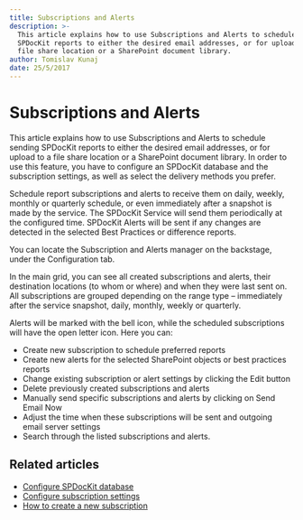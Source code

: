 ```yaml
---
title: Subscriptions and Alerts
description: >-
  This article explains how to use Subscriptions and Alerts to schedule sending
  SPDocKit reports to either the desired email addresses, or for upload to a
  file share location or a SharePoint document library.
author: Tomislav Kunaj
date: 25/5/2017
---
```


# Subscriptions and Alerts

This article explains how to use Subscriptions and Alerts to schedule sending SPDocKit reports to either the desired email addresses, or for upload to a file share location or a SharePoint document library. In order to use this feature, you have to configure an SPDocKit database and the subscription settings, as well as select the delivery methods you prefer.

Schedule report subscriptions and alerts to receive them on daily, weekly, monthly or quarterly schedule, or even immediately after a snapshot is made by the service. The SPDocKit Service will send them periodically at the configured time. SPDocKit Alerts will be sent if any changes are detected in the selected Best Practices or difference reports.

You can locate the Subscription and Alerts manager on the backstage, under the Configuration tab.

In the main grid, you can see all created subscriptions and alerts, their destination locations \(to whom or where\) and when they were last sent on. All subscriptions are grouped depending on the range type – immediately after the service snapshot, daily, monthly, weekly or quarterly.

Alerts will be marked with the bell icon, while the scheduled subscriptions will have the open letter icon. Here you can:

* Create new subscription to schedule preferred reports
* Create new alerts for the selected SharePoint objects or best practices reports
* Change existing subscription or alert settings by clicking the Edit button
* Delete previously created subscriptions and alerts
* Manually send specific subscriptions and alerts by clicking on Send Email Now
* Adjust the time when these subscriptions will be sent and outgoing email server settings
* Search through the listed subscriptions and alerts.

## Related articles

* [Configure SPDocKit database](../../configuration/configure-spdockit-database.md)
* [Configure subscription settings](options-wizard.md)
* [How to create a new subscription](../../how-to/subscriptions-and-alerts/create-new-subscription.md)

